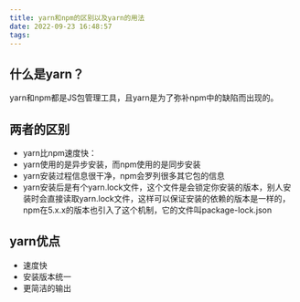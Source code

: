 ```yaml
---
title: yarn和npm的区别以及yarn的用法
date: 2022-09-23 16:48:57
tags:
---
```


## 什么是yarn？
yarn和npm都是JS包管理工具，且yarn是为了弥补npm中的缺陷而出现的。

## 两者的区别
- yarn比npm速度快：
- yarn使用的是异步安装，而npm使用的是同步安装
- yarn安装过程信息很干净，npm会罗列很多其它包的信息
- yarn安装后是有个yarn.lock文件，这个文件是会锁定你安装的版本，别人安装时会直接读取yarn.lock文件，这样可以保证安装的依赖的版本是一样的，npm在5.x.x的版本也引入了这个机制，它的文件叫package-lock.json

## yarn优点
- 速度快
- 安装版本统一
- 更简洁的输出